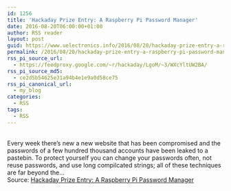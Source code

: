 ```yaml
---
id: 1256
title: 'Hackaday Prize Entry: A Raspberry Pi Password Manager'
date: 2016-08-20T06:00:00+01:00
author: RSS reader
layout: post
guid: https://www.uelectronics.info/2016/08/20/hackaday-prize-entry-a-raspberry-pi-password-manager/
permalink: /2016/08/20/hackaday-prize-entry-a-raspberry-pi-password-manager/
rss_pi_source_url:
  - https://feedproxy.google.com/~r/hackaday/LgoM/~3/WXcYltUW2BA/
rss_pi_source_md5:
  - ce2d5b54625e31a94b4e1e9a0d58ce75
rss_pi_canonical_url:
  - my_blog
categories:
  - RSS
tags:
  - RSS
---
```

&#013;  
Every week there’s new a new website that has been compromised and the passwords of a few hundred thousand accounts have been leaked to a pastebin. To protect yourself you can change your passwords often, not reuse passwords, and use long compilcated strings; all of these techniques are far beyond the…&#013;  
Source: <a href="https://feedproxy.google.com/~r/hackaday/LgoM/~3/WXcYltUW2BA/" target="_blank">Hackaday Prize Entry: A Raspberry Pi Password Manager</a>